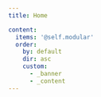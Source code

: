```yaml
---
title: Home

content:
  items: '@self.modular'
  order:
    by: default
    dir: asc
    custom:
      - _banner
      - _content
---
```

